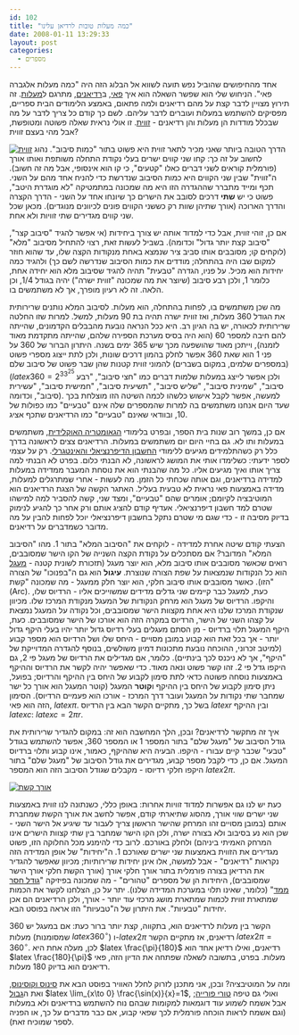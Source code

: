 ```yaml
---
id: 102
title: "כמה מעלות טובות לרדיאן עלינו"
date: 2008-01-11 13:29:33
layout: post
categories: 
  - מספרים
---
```

אחד מהחיפושים שהוביל נפש תועה לשווא אל הבלוג הזה היה "כמה מעלות אלגברה פאי". הניחוש שלי הוא שפשר השאלה הוא איך <a href="http://he.wikipedia.org/wiki/%D7%A4%D7%90%D7%99">פאי</a>, ב<a href="http://he.wikipedia.org/wiki/%D7%A8%D7%93%D7%99%D7%90%D7%9F">רדיאנים</a>, מתרגם ל<a href="http://he.wikipedia.org/wiki/%D7%9E%D7%A2%D7%9C%D7%94_%28%D7%96%D7%95%D7%95%D7%99%D7%AA%29">מעלות</a>. זה תירוץ מצויין לדבר קצת על מהם רדיאנים ולמה פתאום, באמצע הלימודים הבית ספריים, מפסיקים להשתמש במעלות ועוברים לדבר עליהם. לשם כך קודם כל צריך לדבר על מה שבכלל מודדות הן מעלות והן רדיאנים - <a href="http://he.wikipedia.org/wiki/%D7%96%D7%95%D7%95%D7%99%D7%AA">זווית</a>. זו אולי נראית שאלה פשוטה ומטופשת, אבל מהי בעצם זווית?

<a href="http://www.gadial.net/wp-content/uploads/2008/01/angle.png" title="זווית"><img src="http://www.gadial.net/wp-content/uploads/2008/01/angle.png" alt="זווית" /></a>
הדרך הטובה ביותר שאני מכיר לתאר זווית היא פשוט בתור "כמות סיבוב". נהוג לחשוב על זה כך: קחו שני קווים ישרים בעלי נקודת התחלה משותפת ואותו אורך (פורמלית קוראים לשני דברים כאלו "קטעים", כי קו הוא אינסופי, אבל מה זה חשוב). ה"זווית" שבין שני הקווים היא כמות הסיבוב שנדרשת כדי להניח אחד מהם על השני. תכף ומייד מתברר שההגדרה הזו היא מה שמכונה במתמטיקה "לא מוגדרת היטב", פשוט כי יש <strong>שתי</strong> דרכים לסובב את הישרים כך שיונחו אחד על השני - הדרך הקצרה והדרך הארוכה (אורך שתיהן שוות רק כששני הקווים פונים לכיוונים מנוגדים). מכאן שכל שני קווים מגדירים שתי זוויות ולא אחת.

אם כן, זוהי זווית, אבל כדי למדוד אותה יש צורך ביחידות (אי אפשר להגיד "סיבוב קצר", "סיבוב קצת יותר גדול" וכדומה). בשביל לעשות זאת, רצוי להתחיל מסיבוב "מלא" (לוקחים קו; מסובבים אותו סביב ציר שנמצא באחת מנקודות הקצה שלו, עד שהוא חוזר למקום שבו היה בהתחלה; מודדים את כמות הסיבוב שנדרשה לשם כך) ולהגיד כמה יחידות הוא מכיל. על פניו, הגדרה "טבעית" תהיה להגיד שסיבוב מלא הוא יחידה אחת, כלומר 1, ולכן רבע סיבוב (שיוצר את מה שמכונה "זווית ישרה") יהיה בגודל 1/4, וכן הלאה. זה לא רעיון מופרך, אך לא משתמשים בו.

מה שכן משתמשים בו, לפחות בהתחלה, הוא מעלות. לסיבוב המלא נותנים שרירותית את הגודל 360 מעלות, ואז זווית ישרה תהיה בת 90 מעלות, למשל. למרות שזו החלטה שרירותית לכאורה, יש בה הגיון רב. היא ככל הנראה נובעת מהבבלים הקדמונים, שהייתה להם חיבה למספר 60 (הוא היה בסיס מערכת הספירה שלהם, שהייתה מתקדמת מאוד לזמנה), וייתכן מאוד שהושפעה מכך שיש 365 ימים בשנה. היתרון הברור של 360 על פני 1 הוא שאת 360 אפשר לחלק בהמון דרכים שונות, ולכן לתת ייצוג מספרי פשוט (במספרים שלמים, במקום בשברים) להמוני זווית קטנות שהן שבר פשוט של סיבוב שלם ($latex 360=2^33^25$ ולכן אפשר לייצג במעלות שלמות דברים כמו "חצי סיבוב", "רבע סיבוב", "שמינית סיבוב", "שליש סיבוב", "תשיעית סיבוב", "חמישית סיבוב", "עשירית סיבוב", וכדומה). למעשה, אפשר לקבל אישוש כלשהו לכמה השיטה הזו מוצלחת בכך שעד היום אנחנו משתמשים בה למרות שהמספרים שלה אינם "טבעיים" כמו כפולות של 10, ובוודאי שאינם "טבעיים" כמו הרדיאנים שתכף אציג.

אם כן, במשך רוב שנות בית הספר, ובפרט בלימודי <a href="http://he.wikipedia.org/wiki/%D7%92%D7%90%D7%95%D7%9E%D7%98%D7%A8%D7%99%D7%94_%D7%90%D7%95%D7%A7%D7%9C%D7%99%D7%93%D7%99%D7%AA">הגאומטריה האוקלידית</a>, משתמשים במעלות ותו לא. גם בחיי היום יום משתמשים במעלות. הרדיאנים צצים לראשונה בדרך כלל רק כשהתלמידים מגיעים ללימודי <a href="http://he.wikipedia.org/wiki/%D7%97%D7%A9%D7%91%D7%95%D7%9F_%D7%93%D7%99%D7%A4%D7%A8%D7%A0%D7%A6%D7%99%D7%90%D7%9C%D7%99">החשבון הדיפרנציאלי והאינטגרלי</a>. רק על עצמי לספר ידעתי: כשלימדו אותי את המושג לראשונה, לא הבנתי כלום. בפרט לא הבנתי למה צריך אותו ואיך מגיעים אליו. כל מה שהבנתי הוא את נוסחת המעבר ממדידה במעלות למדידה ברדיאנים, וגם אותה שכחתי כל הזמן. מה לעשות - אחרי שמתרגלים למעלות, מדידה באמצעות פאי נראית לא טבעית בעליל. האתגר הקשה של הצגת הרדיאנים הוא המוטיבציה לקיומם; אומרים שהם "טבעיים", ומצד שני, קשה להסביר למה למישהו שטרם למד חשבון דיפרנציאלי. אעדיף קודם להציג אותם ורק אחר כך להגיע לנימוק בדיוק מסיבה זו - כדי שגם מי שטרם נתקל בחשבון דיפרנציאלי יוכל לפחות להבין על מה מדובר כשמדברים על רדיאנים.

הצעתי קודם שיטה אחרת למדידה - לוקחים את "הסיבוב המלא" בתור 1. מהו "הסיבוב המלא" המדובר? אם מסתכלים על נקודת הקצה השנייה של הקו הישר שמסובבים, רואים שכאשר מסובבים אותו סיבוב מלא, הוא יוצר מעגל (תזכורת לשונית קטנה - <a href="http://he.wikipedia.org/wiki/%D7%9E%D7%A2%D7%92%D7%9C">מעגל</a> הוא כל הנקודות שנמצאות על שפת הצורה שנוצרת. <strong>עיגול</strong> הוא גם ה"בפנוכו" של הצורה הזו). כאשר מסובבים אותו סיבוב חלקי, הוא יוצר חלק ממעגל - מה שמכונה "קשת" (Arc). כעת, למעגל כבר קיימים שני גדלים מדידים שמשוייכים אליו - הרדיוס שלו, והיקפו. הרדיוס של מעגל הוא מרחק הנקודות של המעגל מנקודת המרכז שלו. מכיוון שנקודת המרכז שלנו היא אחת מקצוות הישר שמסובבים, וכל נקודה על המעגל נמצאת על קצהו השני של הישר, הרדיוס במקרה הזה הוא אורכו של הישר שמסובבים. כעת, היקף המעגל תלוי ברדיוס - מן הסתם מעגלים בעלי רדיוס גדול יותר יהיו בעלי היקף גדול יותר - אך בכל זאת הוא קבוע במובן מסויים - היחס שלו ושל הרדיוס הוא מספר קבוע (למיטב זכרוני, ההוכחה נובעת מתכונות דמיון משולשים, בנוסף להגדרה המדוייקת של "היקף", אך לא ניכנס לכך בינתיים). כלומר, אם מגדילים את הרדיוס של מעגל פי 2, גם היקפו גדל פי 2. זהו קשר פשוט ונאה מאוד. כדי שאפשר יהיה לקשר את הרדיוס וההיקף באמצעות נוסחה פשוטה כדאי לתת סימון לקבוע של היחס בין ההיקף והרדיוס; בפועל, ניתן סימון לקבוע של היחס בין ההיקף ו<strong>קוטר</strong> המעגל (קוטר המעגל הוא אורך כל ישר שמחבר שתי נקודות על המעגל ועובר דרך המרכז - אורכו הוא פעמיים הרדיוס). הסימון הזה הוא פאי, $latex \pi$. בשל כך, מתקיים הקשר הבא בין הרדיוס $latex r$ ובין ההיקף $latex c$: $latex c=2\pi r$.

איך זה מתקשר לרדיאנים? ובכן, הלך המחשבה הוא זה: במקום להגדיר שרירותית את גודל הסיבוב של "מעגל שלם" בתור המספר 1 או המספר 360, אפשר להשתמש בגודל "טבעי" שכבר קיים עבורו - היקפו. הבעיה היא שההיקף, כאמור, אינו קבוע ותלוי ברדיוס המעגל. אם כן, כדי לקבל מספר קבוע, מגדירים את גודל הסיבוב של "מעגל שלם" בתור היקפו חלקי רדיוסו - מקבלים שגודל הסיבוב הזה הוא המספר $latex 2\pi$.

<a href="http://www.gadial.net/wp-content/uploads/2008/01/arclength.png" title="אורך קשת"><img src="http://www.gadial.net/wp-content/uploads/2008/01/arclength.png" alt="אורך קשת" /></a>

כעת יש לנו גם אפשרות למדוד זוויות אחרות: באופן כללי, כשנתונה לנו זווית באמצעות שני ישרים שווי אורך, מהסוג שתיארתי קודם, אפשר לחשב את אורך הקשת שמחברת אותם (במובן מסויים זהו המרחק שהישר הראשון צריך לעבור עד שיגיע אל הישר השני - שכן הוא נע בסיבוב ולא בצורה ישרה, ולכן הקו הישר שמחבר בין שתי קצוות הישרים אינו המרחק האמיתי ביניהם) ולחלק באורכם. לרוב כדי להימנע מכל החלוקה הזו, פשוט מגדירים את הזווית באמצעות שני ישרים שאורכם 1. ה"יחידות" של אופן המדידה הזה נקראות "רדיאנים" - אבל למעשה, אלו אינן יחידות שרירותיות; מכיוון שאפשר להגדיר את הרדיאן בצורה פורמלית בתור אורך חלקי אורך (אורך הקשת חלקי אורך הישר שמסובבים), היחידות הן של מספרים "טהורים" - מה שמכונה בפיזיקה "<a href="http://he.wikipedia.org/wiki/%D7%92%D7%95%D7%93%D7%9C_%D7%97%D7%A1%D7%A8_%D7%9E%D7%9E%D7%93">גודל חסר ממד</a>" (כלומר, שאינו תלוי במערכת המדידה שלנו). יתר על כן, הצלחנו לקשר את הכמות שמתארת זווית לכמות שמתארת מושג מרכזי עוד יותר - אורך, ולכן הרדיאנים הם אכן יחידות "טבעיות". את היתרון של ה"טבעיות" הזו אראה בפוסט הבא.

הקשר בין מעלות לרדיאנים הוא, בתקווה, קצת יותר ברור כעת: אם במעגל יש 360 מעלות (שמסומנות $latex 360^\circ$) ו-$latex 2\pi$ רדיאנים, אז מתקיים הקשר $latex 2\pi=360^\circ$. לכן, מעלה אחת היא $latex \frac{\pi}{180}$ רדיאנים, ואילו רדיאן אחד הוא $latex \frac{180}{\pi}$ מעלות. בפרט, בתשובה לשאלה שפתחה את הדיון הזה, פאי רדיאנים הוא בדיוק 180 מעלות.

ומה על המוטיבציה? ובכן, אני מתכנן לזרוק לחלל האוויר בפוסט הבא את <a href="http://he.wikipedia.org/wiki/%D7%A1%D7%99%D7%A0%D7%95%D7%A1_%28%D7%98%D7%A8%D7%99%D7%92%D7%95%D7%A0%D7%95%D7%9E%D7%98%D7%A8%D7%99%D7%94%29">סינוס וקוסינוס</a>, ואת ה<a href="http://he.wikipedia.org/wiki/%D7%94%D7%92%D7%91%D7%95%D7%9C_%D7%A9%D7%9C_sin%28x%29/x">גבול</a> $latex \lim_{x\to 0} \frac{\sin(x)}{x}=1$, ואולי גם טיפה <a href="http://he.wikipedia.org/wiki/%D7%98%D7%95%D7%A8_%D7%A4%D7%95%D7%A8%D7%99%D7%99%D7%94">טורי פורייה</a>; אבל אשמח לשמוע עוד דוגמאות למקומות שבהם נוח להשתמש ברדיאנים ולא במעלות (וגם אשמח לראות הוכחה פורמלית לכך שפאי קבוע, אם כבר מדברים על כך, או הפניה לספר שמוכיח זאת).
